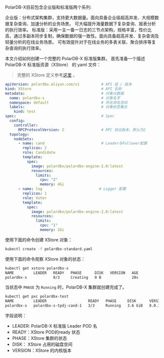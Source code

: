 PolarDB-X目前包含企业版和标准版两个系列:

企业版：分布式架构集群，支持更大数据量。面向具备企业级超高并发、大规模数据复杂查询、加速分析的业务场景。 可大幅提升海量数据下复杂查询、报表分析的执行效率。
标准版：采用一主一备一日志的三节点架构，规格丰富，性价比高，通过多副本同步复制，确保数据的强一致性。面向具备超高并发、复杂查询及轻量分析的在线业务场景。 可有效提升对于在线业务的多表关联、聚合排序等复杂查询的执行效率。

本文介绍如何创建一个完整的 PolarDB-X 标准版集群。 首先准备一个描述PolarDB-X 标准版资源（XStore） 的 yaml 文件：
> 完整的 XStore 定义参考[这里](../../api/xstore.md) 。

```yaml
apiVersion: polardbx.aliyun.com/v1			# API 组 / 版本
kind: XStore							    # API 名称
metadata:									# 对象元数据
  name: polardbx-s						    # 对象名字
  namespace: default						# 所在命名空间
  labels:									# 对象标签集合
    kind: test									
spec:										# Spec
  config:                                   
    controller:
      RPCProtocolVersion: 2                 # RPC 协议版本，默认为2
  topology:
    nodeSets:
      - name: cand                          # Leader与Follower配置
        replicas: 2
        role: Candidate
        template:
          spec:
            image: polardbx/polardbx-engine-2.0:latest
            resources:
              limits:
                cpu: "2"
                memory: 4Gi
      - name: log                          # Logger 配置
        replicas: 1
        role: Voter
        template:
          spec:
            image: polardbx/polardbx-engine-2.0:latest
            resources:
              limits:
                cpu: "1"
                memory: 2Gi
```

使用下面的命令创建 XStore 对象：

```bash
kubectl create -f polardbx-standard.yaml
```

使用下面的命令观察 XStore 对象的状态：

```bash
kubectl get xstore polardbx-s
NAME         LEADER   READY   PHASE      DISK   VERSION   AGE
polardbx-s            0/3     Creating   0 B              28s
```

当状态中 `PHASE` 为 `Running` 时，PolarDB-X 集群就创建完成了。

```bash
kubectl get pxc polardbx-test
NAME         LEADER                   READY   PHASE     DISK      VERSION   AGE
polardbx-s   polardbx-s-tpdj-cand-1   3/3     Running   3.6 GiB   8.0.18    85s
```
字段说明：
* LEADER: PolarDB-X 标准版 Leader POD 名
* READY：XStore POD的ready 状态
* PHASE：XStore 集群的状态
* DISK： XStore 占用的磁盘空间
* VERSION：XStore 的内核版本

